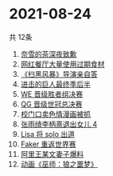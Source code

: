 # 2021-08-24
  共 12条

  <!-- BEGIN -->
  <!-- 最后更新时间:Tue Aug 24 2021 08:12:24 GMT+0000 (Coordinated Universal Time) -->
  1. [奈雪的茶深夜致歉](https://www.zhihu.com/search?q=奈雪的茶)
1. [网红餐厅大量使用过期食材](https://www.zhihu.com/search?q=胖哥俩肉蟹煲)
1. [《扫黑风暴》导演亲自答](https://www.zhihu.com/search?q=扫黑风暴)
1. [进击的巨人最终季后半](https://www.zhihu.com/search?q=进击的巨人)
1. [WE 晋级胜者组决赛](https://www.zhihu.com/search?q=WE)
1. [QG 晋级世冠总决赛](https://www.zhihu.com/search?q=QGhappy)
1. [校门口卖色情漫画被抓](https://www.zhihu.com/search?q=非法出版物)
1. [张雨绮李柄熹退出女儿 4](https://www.zhihu.com/search?q=张雨绮)
1. [Lisa 将 solo 出道](https://www.zhihu.com/search?q=Lisa)
1. [Faker 重返世界赛](https://www.zhihu.com/search?q=faker)
1. [阿里王某文妻子爆料](https://www.zhihu.com/search?q=阿里女员工)
1. [动画《巫师：狼之噩梦》](https://www.zhihu.com/search?q=巫师3)
  <!-- END -->
  